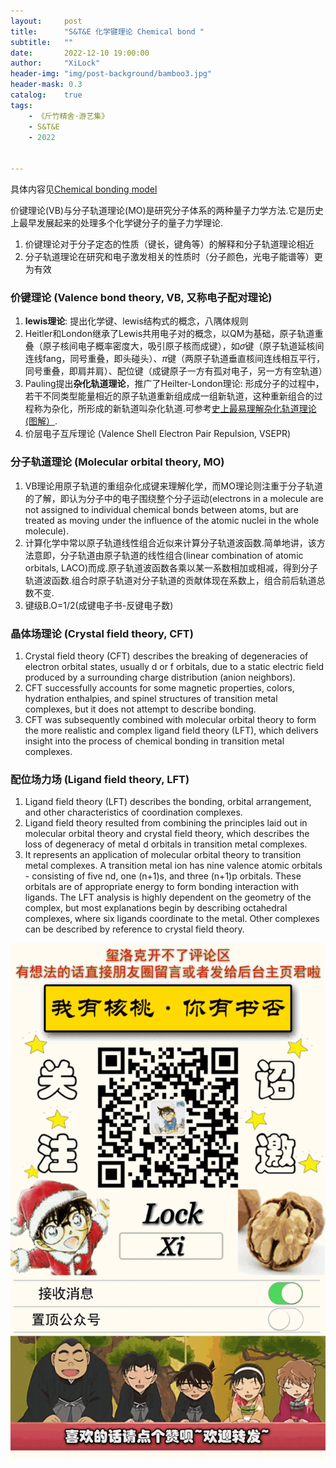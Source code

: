 ```yaml
---
layout:     post
title:      "S&T&E 化学键理论 Chemical bond "
subtitle:   ""
date:       2022-12-10 19:00:00
author:     "XiLock"
header-img: "img/post-background/bamboo3.jpg"
header-mask: 0.3
catalog:    true
tags:
    - 《斤竹精舍·游艺集》
    - S&T&E
    - 2022


---
```


具体内容见[Chemical bonding model](https://en.wikipedia.org/wiki/Chemical_bonding_model)

价键理论(VB)与分子轨道理论(MO)是研究分子体系的两种量子力学方法.它是历史上最早发展起来的处理多个化学键分子的量子力学理论.
1. 价键理论对于分子定态的性质（键长，键角等）的解释和分子轨道理论相近
1. 分子轨道理论在研究和电子激发相关的性质时（分子颜色，光电子能谱等）更为有效
 
### 价键理论 (Valence bond theory, VB, 又称电子配对理论)
1. **lewis理论**: 提出化学键、lewis结构式的概念，八隅体规则
1. Heitler和London继承了Lewis共用电子对的概念，以QM为基础，原子轨道重叠（原子核间电子概率密度大，吸引原子核而成键），如$\sigma$键（原子轨道延核间连线fang，同号重叠，即头碰头）、$\pi$键（两原子轨道垂直核间连线相互平行，同号重叠，即肩并肩）、配位键（成键原子一方有孤对电子，另一方有空轨道）
1. Pauling提出**杂化轨道理论**，推广了Heilter-London理论: 形成分子的过程中，若干不同类型能量相近的原子轨道重新组成成一组新轨道，这种重新组合的过程称为杂化，所形成的新轨道叫杂化轨道.可参考[史上最易理解杂化轨道理论(图解）](https://zhuanlan.zhihu.com/p/588986575).
1. 价层电子互斥理论 (Valence Shell Electron Pair Repulsion, VSEPR)

### 分子轨道理论 (Molecular orbital theory, MO)
1. VB理论用原子轨道的重组杂化成键来理解化学，而MO理论则注重于分子轨道的了解，即认为分子中的电子围绕整个分子运动(electrons in a molecule are not assigned to individual chemical bonds between atoms, but are treated as moving under the influence of the atomic nuclei in the whole molecule).
1. 计算化学中常以原子轨道线性组合近似来计算分子轨道波函数.简单地讲，该方法意即，分子轨道由原子轨道的线性组合(linear combination of atomic orbitals, LACO)而成.原子轨道波函数各乘以某一系数相加或相减，得到分子轨道波函数.组合时原子轨道对分子轨道的贡献体现在系数上，组合前后轨道总数不变.
1. 键级B.O=1/2(成键电子书-反键电子数)

### 晶体场理论 (Crystal field theory, CFT)
1. Crystal field theory (CFT) describes the breaking of degeneracies of electron orbital states, usually d or f orbitals, due to a static electric field produced by a surrounding charge distribution (anion neighbors). 
1. CFT successfully accounts for some magnetic properties, colors, hydration enthalpies, and spinel structures of transition metal complexes, but it does not attempt to describe bonding. 
1. CFT was subsequently combined with molecular orbital theory to form the more realistic and complex ligand field theory (LFT), which delivers insight into the process of chemical bonding in transition metal complexes.

### 配位场力场 (Ligand field theory, LFT)
1. Ligand field theory (LFT) describes the bonding, orbital arrangement, and other characteristics of coordination complexes. 
1. Ligand field theory resulted from combining the principles laid out in molecular orbital theory and crystal field theory, which describes the loss of degeneracy of metal d orbitals in transition metal complexes.
1. It represents an application of molecular orbital theory to transition metal complexes. A transition metal ion has nine valence atomic orbitals - consisting of five nd, one (n+1)s, and three (n+1)p orbitals. These orbitals are of appropriate energy to form bonding interaction with ligands. The LFT analysis is highly dependent on the geometry of the complex, but most explanations begin by describing octahedral complexes, where six ligands coordinate to the metal. Other complexes can be described by reference to crystal field theory.

 
![](/img/wc-tail.GIF)
